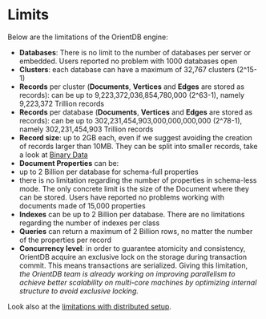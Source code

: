 # Limits

Below are the limitations of the OrientDB engine:
- **Databases**: There is no limit to the number of databases per server or embedded. Users reported no problem with 1000 databases open
- **Clusters**: each database can have a maximum of 32,767 clusters (2^15-1)
- **Records** per cluster (**Documents**, **Vertices** and **Edges** are stored as records): can be up to 9,223,372,036,854,780,000 (2^63-1), namely 9,223,372 Trillion records
- **Records** per database (**Documents**, **Vertices** and **Edges** are stored as records): can be up to 302,231,454,903,000,000,000,000 (2^78-1), namely 302,231,454,903 Trillion records
- **Record size**: up to 2GB each, even if we suggest avoiding the creation of records larger than 10MB. They can be split into smaller records, take a look at [Binary Data](Binary-Data.md)
- **Document Properties** can be:
 - up to 2 Billion per database for schema-full properties
 - there is no limitation regarding the number of properties in schema-less mode. The only concrete limit is the size of the Document where they can be stored. Users have reported no problems working with documents made of 15,000 properties
- **Indexes** can be up to 2 Billion per database. There are no limitations regarding the number of indexes per class
- **Queries** can return a maximum of 2 Billion rows, no matter the number of the properties per record
- **Concurrency level**: in order to guarantee atomicity and consistency, OrientDB acquire an exclusive lock on the storage during transaction commit. This means transactions are serialized. Giving this limitation, _the OrientDB team is already working on improving parallelism to achieve better scalability on multi-core machines by optimizing internal structure to avoid exclusive locking._

Look also at the [limitations with distributed setup](Distributed-Architecture.md#limitations).
